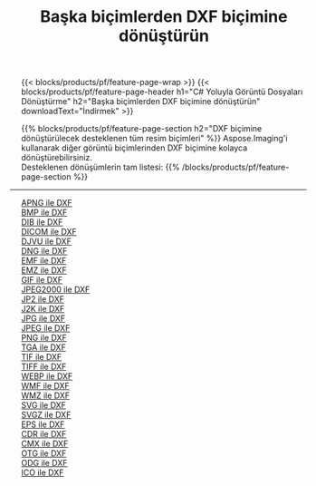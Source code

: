 ﻿---
title: Başka biçimlerden DXF biçimine dönüştürün 
weight: 3920
url: /tr/net/conversion/to/dxf 
lang: tr
langdirlevel: 2
locales: zh-hans,ja,it,ru,de,es,fr,nl,id,lt,pl,pt,vi,tr,ko,zh-hant,ar,hi,th,sv,cs,uk,he
description: Aspose.Imaging'i kullanarak başka biçimlerden DXF biçimine kolayca dönüştürebilirsiniz
---

{{< blocks/products/pf/feature-page-wrap >}}
{{< blocks/products/pf/feature-page-header h1="C# Yoluyla Görüntü Dosyaları Dönüştürme" h2="Başka biçimlerden DXF biçimine dönüştürün" downloadText="İndirmek" >}}


{{% blocks/products/pf/feature-page-section  h2="DXF biçimine dönüştürülecek desteklenen tüm resim biçimleri" %}}
Aspose.Imaging'i kullanarak diğer görüntü biçimlerinden DXF biçimine kolayca dönüştürebilirsiniz.
<br/>
Desteklenen dönüşümlerin tam listesi:
{{% /blocks/products/pf/feature-page-section %}}
<div class="container-fluid productfamilypage bg-gray">
    <div class="convertypes bg-gray agp-content section">
        <div class="container">
		<hr style="margin-left:-20px;"/>
		<div class="row other-converters">
		    <div class='col-md-2 other-converter remove-lp remove-rp'><a href="/imaging/tr/net/conversion/apng-to-dxf" >APNG ile DXF</a></div>
<div class='col-md-2 other-converter remove-lp remove-rp'><a href="/imaging/tr/net/conversion/bmp-to-dxf" >BMP ile DXF</a></div>
<div class='col-md-2 other-converter remove-lp remove-rp'><a href="/imaging/tr/net/conversion/dib-to-dxf" >DIB ile DXF</a></div>
<div class='col-md-2 other-converter remove-lp remove-rp'><a href="/imaging/tr/net/conversion/dicom-to-dxf" >DICOM ile DXF</a></div>
<div class='col-md-2 other-converter remove-lp remove-rp'><a href="/imaging/tr/net/conversion/djvu-to-dxf" >DJVU ile DXF</a></div>
<div class='col-md-2 other-converter remove-lp remove-rp'><a href="/imaging/tr/net/conversion/dng-to-dxf" >DNG ile DXF</a></div>
<div class='col-md-2 other-converter remove-lp remove-rp'><a href="/imaging/tr/net/conversion/emf-to-dxf" >EMF ile DXF</a></div>
<div class='col-md-2 other-converter remove-lp remove-rp'><a href="/imaging/tr/net/conversion/emz-to-dxf" >EMZ ile DXF</a></div>
<div class='col-md-2 other-converter remove-lp remove-rp'><a href="/imaging/tr/net/conversion/gif-to-dxf" >GIF ile DXF</a></div>
<div class='col-md-2 other-converter remove-lp remove-rp'><a href="/imaging/tr/net/conversion/jpeg2000-to-dxf" >JPEG2000 ile DXF</a></div>
<div class='col-md-2 other-converter remove-lp remove-rp'><a href="/imaging/tr/net/conversion/jp2-to-dxf" >JP2 ile DXF</a></div>
<div class='col-md-2 other-converter remove-lp remove-rp'><a href="/imaging/tr/net/conversion/j2k-to-dxf" >J2K ile DXF</a></div>
<div class='col-md-2 other-converter remove-lp remove-rp'><a href="/imaging/tr/net/conversion/jpg-to-dxf" >JPG ile DXF</a></div>
<div class='col-md-2 other-converter remove-lp remove-rp'><a href="/imaging/tr/net/conversion/jpeg-to-dxf" >JPEG ile DXF</a></div>
<div class='col-md-2 other-converter remove-lp remove-rp'><a href="/imaging/tr/net/conversion/png-to-dxf" >PNG ile DXF</a></div>
<div class='col-md-2 other-converter remove-lp remove-rp'><a href="/imaging/tr/net/conversion/tga-to-dxf" >TGA ile DXF</a></div>
<div class='col-md-2 other-converter remove-lp remove-rp'><a href="/imaging/tr/net/conversion/tif-to-dxf" >TIF ile DXF</a></div>
<div class='col-md-2 other-converter remove-lp remove-rp'><a href="/imaging/tr/net/conversion/tiff-to-dxf" >TIFF ile DXF</a></div>
<div class='col-md-2 other-converter remove-lp remove-rp'><a href="/imaging/tr/net/conversion/webp-to-dxf" >WEBP ile DXF</a></div>
<div class='col-md-2 other-converter remove-lp remove-rp'><a href="/imaging/tr/net/conversion/wmf-to-dxf" >WMF ile DXF</a></div>
<div class='col-md-2 other-converter remove-lp remove-rp'><a href="/imaging/tr/net/conversion/wmz-to-dxf" >WMZ ile DXF</a></div>
<div class='col-md-2 other-converter remove-lp remove-rp'><a href="/imaging/tr/net/conversion/svg-to-dxf" >SVG ile DXF</a></div>
<div class='col-md-2 other-converter remove-lp remove-rp'><a href="/imaging/tr/net/conversion/svgz-to-dxf" >SVGZ ile DXF</a></div>
<div class='col-md-2 other-converter remove-lp remove-rp'><a href="/imaging/tr/net/conversion/eps-to-dxf" >EPS ile DXF</a></div>
<div class='col-md-2 other-converter remove-lp remove-rp'><a href="/imaging/tr/net/conversion/cdr-to-dxf" >CDR ile DXF</a></div>
<div class='col-md-2 other-converter remove-lp remove-rp'><a href="/imaging/tr/net/conversion/cmx-to-dxf" >CMX ile DXF</a></div>
<div class='col-md-2 other-converter remove-lp remove-rp'><a href="/imaging/tr/net/conversion/otg-to-dxf" >OTG ile DXF</a></div>
<div class='col-md-2 other-converter remove-lp remove-rp'><a href="/imaging/tr/net/conversion/odg-to-dxf" >ODG ile DXF</a></div>
<div class='col-md-2 other-converter remove-lp remove-rp'><a href="/imaging/tr/net/conversion/ico-to-dxf" >ICO ile DXF</a></div>
                </div>
        </div>
    </div>
</div>
<br/>

